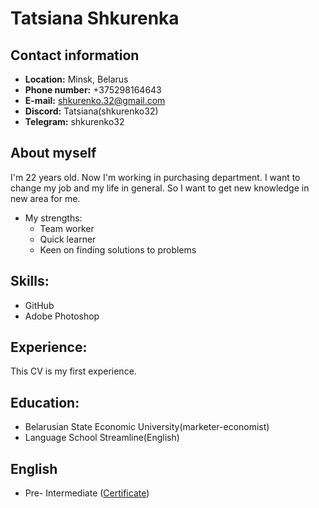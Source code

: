 # Tatsiana Shkurenka

## Contact information
* **Location:** Minsk, Belarus
* **Phone number:** +375298164643
* **E-mail:** shkurenko.32@gmail.com
* **Discord:** Tatsiana(shkurenko32)
* **Telegram:** shkurenko32
  
## About myself
I'm 22 years old. Now I'm working in purchasing department. I want to change my job and my life in general. So I want to get new knowledge in new area for me.
* My strengths:
    + Team worker
    + Quick learner
    + Keen on finding solutions to problems

## Skills:
* GitHub
* Adobe Photoshop

## Experience:
This CV is my first experience.

## Education:
* Belarusian State Economic University(marketer-economist)
* Language School Streamline(English)

## English
* Pre- Intermediate ([Certificate](https://cert.str.by/streamline-certificate/03153E2069D2B088F14DC5FC95688431))

